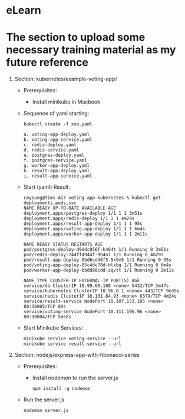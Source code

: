 # eLearn

# The section to upload some necessary training material as my future reference

1. Section: kubernetes/example-voting-app/

   - Prerequisites:

     - Install minikube in Macbook

   - Sequence of yaml starting:

     ```
     kubectl create -f xxx.yaml
     ```

     ```
     a. voting-app-deploy.yaml
     b. voting-app-service.yaml
     c. redis-deploy.yaml
     d. redis-service.yaml
     e. postgres-deploy.yaml
     f. postgres-service.yaml
     g. worker-app-deploy.yaml
     h. result-app-deploy.yaml
     i. result-app-service.yaml
     ```

   - Start (yaml) Result:

     ```
     cmyeung@Tims-Air voting-app-kubernetes % kubectl get deployments,pods,svc
     NAME READY UP-TO-DATE AVAILABLE AGE
     deployment.apps/postgres-deploy 1/1 1 1 3m51s
     deployment.apps/redis-deploy 1/1 1 1 4m29s
     deployment.apps/result-app-deploy 1/1 1 1 95s
     deployment.apps/voting-app-deploy 1/1 1 1 6m4s
     deployment.apps/worker-app-deploy 1/1 1 1 2m11s

     NAME READY STATUS RESTARTS AGE
     pod/postgres-deploy-d9ddc956f-k464t 1/1 Running 0 3m51s
     pod/redis-deploy-744ff4944f-9h4nl 1/1 Running 0 4m29s
     pod/result-app-deploy-5bd6cd48f5-5x9v5 1/1 Running 0 95s
     pod/voting-app-deploy-85c4dc78d-hlxbg 1/1 Running 0 6m4s
     pod/worker-app-deploy-bbdd88cdd-zqvtt 1/1 Running 0 2m11s

     NAME TYPE CLUSTER-IP EXTERNAL-IP PORT(S) AGE
     service/db ClusterIP 10.99.60.108 <none> 5432/TCP 3m47s
     service/kubernetes ClusterIP 10.96.0.1 <none> 443/TCP 9m35s
     service/redis ClusterIP 10.101.84.93 <none> 6379/TCP 4m24s
     service/result-service NodePort 10.107.133.185 <none> 80:30005/TCP 89s
     service/voting-service NodePort 10.111.196.96 <none> 80:30004/TCP 5m58s
     ```

   - Start Minikube Services:

     ```
     minikube service voting-service --url
     minikube service result-service --url
     ```

2. Section: nodejs/express-app-with-fibonacci-series

   - Prerequisites:

     - Install nodemon to run the server.js

       ```
       npm install -g nodemon
       ```

   - Run the server.js

     ```
     nodemon server.js
     ```
